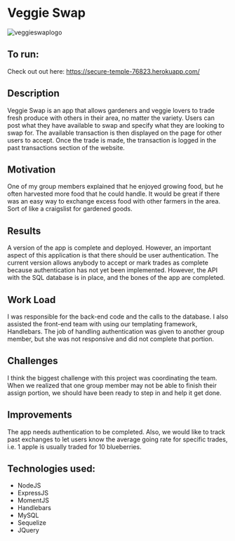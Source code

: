 # Veggie Swap

![veggieswaplogo](/public/images/veggieswap.png)

## To run:
Check out out here: https://secure-temple-76823.herokuapp.com/

## Description
Veggie Swap is an app that allows gardeners and veggie lovers to trade fresh produce with others in their area, no matter the variety. Users can post what they have available to swap and specify what they are looking to swap for. The available transaction is then displayed on the page for other users to accept. Once the trade is made, the transaction is logged in the past transactions section of the website. 

## Motivation
One of my group members explained that he enjoyed growing food, but he often harvested more food that he could handle. It would be great if there was an easy way to exchange excess food with other farmers in the area. Sort of like a craigslist for gardened goods.

## Results
A version of the app is complete and deployed. However, an important aspect of this application is that there should be user authentication. The current version allows anybody to accept or mark trades as complete because authentication has not yet been implemented. However, the API with the SQL database is in place, and the bones of the app are completed.

## Work Load
I was responsible for the back-end code and the calls to the database. I also assisted the front-end team with using our templating framework, Handlebars. The job of handling authentication was given to another group member, but she was not responsive and did not complete that portion.

## Challenges
I think the biggest challenge with this project was coordinating the team. When we realized that one group member may not be able to finish their assign portion, we should have been ready to step in and help it get done.

## Improvements
The app needs authentication to be completed. Also, we would like to track past exchanges to let users know the average going rate for specific trades, i.e. 1 apple is usually traded for 10 blueberries.

## Technologies used:
- NodeJS
- ExpressJS
- MomentJS
- Handlebars
- MySQL
- Sequelize
- JQuery
